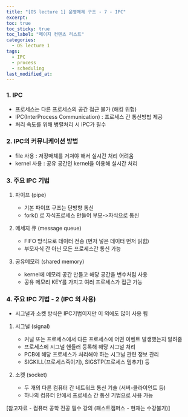 ```yaml
---
title: "[OS lecture 1] 운영체제 구조 - 7 - IPC"
excerpt:
toc: true
toc_sticky: true
toc_label: "페이지 컨텐츠 리스트"
categories:
  - OS lecture 1
tags:
  - IPC
  - process
  - scheduling
last_modified_at:
---
```


### **1. IPC**

- 프로세스는 다른 프로세스의 공간 접근 불가 (해킹 위험)
- IPC(InterProcess Communication) : 프로세스 간 통신방법 제공
- 처리 속도를 위해 병렬처리 시 IPC가 필수

### **2. IPC의 커뮤니케이션 방법**

- file 사용 : 저장매체를 거쳐야 해서 실시간 처리 어려움
- kernel 사용 : 공유 공간인 kernel을 이용해 실시간 처리

### **3. 주요 IPC 기법**

1. 파이프 (pipe)

   - 기본 파이프 구조는 단방향 통신
   - fork() 로 자식프로세스 만들어 부모->자식으로 통신

2. 메세지 큐 (message queue)

   - FIFO 방식으로 데이터 전송 (먼저 넣은 데이터 먼저 읽힘)
   - 부모자식 간 아닌 모든 프로세스간 통신 가능

3. 공유메모리 (shared memory)

   - kernel에 메모리 공간 만들고 해당 공간을 변수처럼 사용
   - 공유 메모리 KEY를 가지고 여러 프로세스가 접근 가능

### **4. 주요 IPC 기법 - 2 (IPC 외 사용)**

- 시그널과 소켓 방식은 IPC기법이지만 이 외에도 많이 사용 됨

1. 시그널 (signal)

   - 커널 또는 프로세스에서 다른 프로세스에 어떤 이벤트 발생했는지 알려줌
   - 프로세스에 시그널 핸들러 등록해 해당 시그널 처리
   - PCB에 해당 프로세스가 처리해야 하는 시그널 관련 정보 관리
   - SIGKILL(프로세스죽이기), SIGSTP(프로세스 멈추기) 등

2. 소켓 (socket)

   - 두 개의 다른 컴퓨터 간 네트워크 통신 기술 (서버-클라이언트 등)
   - 하나의 컴퓨터 안에서 프로세스 간 통신 기법으로 사용 가능

[참고자료 - 컴퓨터 공학 전공 필수 강의 (패스트캠퍼스 - 현재는 수강불가)]
